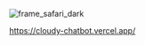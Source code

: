 ![frame_safari_dark](https://github.com/user-attachments/assets/945dba09-63ca-4010-bee3-969825479a78)

https://cloudy-chatbot.vercel.app/
